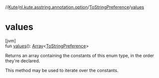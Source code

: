 //[Kute](../../../index.md)/[nl.kute.asstring.annotation.option](../index.md)/[ToStringPreference](index.md)/[values](values.md)

# values

[jvm]\
fun [values](values.md)(): [Array](https://kotlinlang.org/api/latest/jvm/stdlib/kotlin/-array/index.html)&lt;[ToStringPreference](index.md)&gt;

Returns an array containing the constants of this enum type, in the order they're declared.

This method may be used to iterate over the constants.
